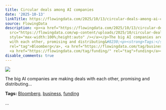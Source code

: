 ```yaml
---
title: Circular deals among AI companies
date: '2025-10-13'
linkTitle: https://flowingdata.com/2025/10/13/circular-deals-among-ai-companies/
source: FlowingData
description: <p><a href="https://flowingdata.com/2025/10/13/circular-deals-among-ai-companies/"><img
  src="https://flowingdata.com/wp-content/uploads/2025/10/circular-deals-AI-750x955.png"
  style="max-width:100%;height:auto" /></a></p>The big AI companies are making deals
  with each other, promising and distributing&#8230;<p><strong>Tags:</strong> <a href="https://flowingdata.com/tag/bloomberg/"
  rel="tag">Bloomberg</a>, <a href="https://flowingdata.com/tag/business/" rel="tag">business</a>,
  <a href="https://flowingdata.com/tag/funding/" rel="tag">funding</a></p> ...
disable_comments: true
---
```

<p><a href="https://flowingdata.com/2025/10/13/circular-deals-among-ai-companies/"><img src="https://flowingdata.com/wp-content/uploads/2025/10/circular-deals-AI-750x955.png" style="max-width:100%;height:auto" /></a></p>The big AI companies are making deals with each other, promising and distributing&#8230;<p><strong>Tags:</strong> <a href="https://flowingdata.com/tag/bloomberg/" rel="tag">Bloomberg</a>, <a href="https://flowingdata.com/tag/business/" rel="tag">business</a>, <a href="https://flowingdata.com/tag/funding/" rel="tag">funding</a></p> ...